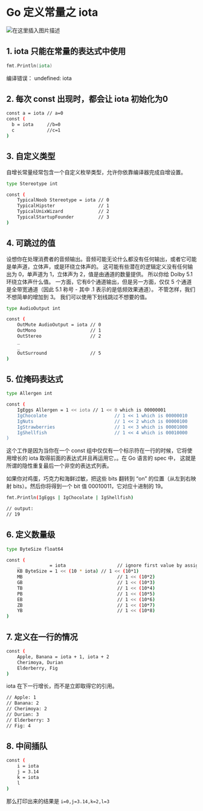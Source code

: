 #  Go 定义常量之 iota

![在这里插入图片描述](https://i-blog.csdnimg.cn/blog_migrate/4cf76cec65fde17359de80846b71e7da.png)



## 1. iota 只能在常量的表达式中使用

```go
fmt.Println(iota) 
```

编译错误： undefined: iota

 

## 2. 每次 const 出现时，都会让 iota 初始化为0

```bash
const a = iota // a=0
const (
  b = iota     //b=0
  c            //c=1
)
```

 

## 3. 自定义类型

自增长常量经常包含一个自定义枚举类型，允许你依靠编译器完成自增设置。

```bash
type Stereotype int

const (
    TypicalNoob Stereotype = iota // 0
    TypicalHipster                // 1
    TypicalUnixWizard             // 2
    TypicalStartupFounder         // 3
)
```

 

## 4. 可跳过的值

设想你在处理消费者的音频输出。音频可能无论什么都没有任何输出，或者它可能是单声道，立体声，或是环绕立体声的。
这可能有些潜在的逻辑定义没有任何输出为 0，单声道为 1，立体声为 2，值是由通道的数量提供。
所以你给 Dolby 5.1 环绕立体声什么值。
一方面，它有6个通道输出，但是另一方面，仅仅 5 个通道是全带宽通道（因此 5.1 称号 - 其中 .1 表示的是低频效果通道）。
不管怎样，我们不想简单的增加到 3。
我们可以使用下划线跳过不想要的值。

```bash
type AudioOutput int

const (
    OutMute AudioOutput = iota // 0
    OutMono                    // 1
    OutStereo                  // 2
    _
    _
    OutSurround                // 5
)
```

 

## 5. 位掩码表达式

```bash
type Allergen int

const (
    IgEggs Allergen = 1 << iota // 1 << 0 which is 00000001
    IgChocolate                         // 1 << 1 which is 00000010
    IgNuts                              // 1 << 2 which is 00000100
    IgStrawberries                      // 1 << 3 which is 00001000
    IgShellfish                         // 1 << 4 which is 00010000
)
```

这个工作是因为当你在一个 const 组中仅仅有一个标示符在一行的时候，它将使用增长的 iota 取得前面的表达式并且再运用它，。在 Go 语言的 spec 中， 这就是所谓的隐性重复最后一个非空的表达式列表。

如果你对鸡蛋，巧克力和海鲜过敏，把这些 bits 翻转到 “on” 的位置（从左到右映射 bits）。然后你将得到一个 bit 值 00010011，它对应十进制的 19。

```bash
fmt.Println(IgEggs | IgChocolate | IgShellfish)

// output:
// 19
```

 

## 6. 定义数量级

```bash
type ByteSize float64

const (
    _           = iota                   // ignore first value by assigning to blank identifier
    KB ByteSize = 1 << (10 * iota) // 1 << (10*1)
    MB                                   // 1 << (10*2)
    GB                                   // 1 << (10*3)
    TB                                   // 1 << (10*4)
    PB                                   // 1 << (10*5)
    EB                                   // 1 << (10*6)
    ZB                                   // 1 << (10*7)
    YB                                   // 1 << (10*8)
)
```

 

## 7. 定义在一行的情况

```bash
const (
    Apple, Banana = iota + 1, iota + 2
    Cherimoya, Durian
    Elderberry, Fig
)
```

iota 在下一行增长，而不是立即取得它的引用。

```bash
// Apple: 1
// Banana: 2
// Cherimoya: 2
// Durian: 3
// Elderberry: 3
// Fig: 4
```

 

## 8. 中间插队

```bash
const (
    i = iota
    j = 3.14
    k = iota
    l
)
```

那么打印出来的结果是 `i=0,j=3.14,k=2,l=3`



